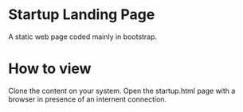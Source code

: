 # Startup Landing Page
A static web page coded mainly in bootstrap.

# How to view
Clone the content on your system.
Open the startup.html page with a browser in presence of an internent connection.
